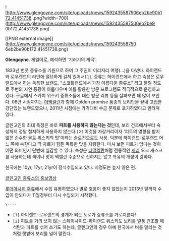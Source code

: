 ![http://www.glengoyne.com/site/uploads/news/1592435587506eb2be90b172.41451738
.png?width=700](http://www.glengoyne.com/site/uploads/news/1592435587506eb2be9
0b172.41451738.png)

[[PNG external image]](http://www.glengoyne.com/site/uploads/news/159243558750
6eb2be90b172.41451738.png)

  
**Glengoyne**. 게일어로, 해석하면 '기러기의 계곡'.

1833년 번풋 증류소를 기원으로 하여 그 주권이 이리저리 여행(...)을 다녔다. 하이랜드와 로우랜드의 라인에 절묘하게 걸쳐
있어서`[1]`, 증류는 하이랜드에서 하고 숙성은 로우랜드에서 하는 독특한 브랜드. "스코틀랜드에서 가장 아름다운 증류소" 라고 불릴 정도로
주변의 자연 풍광이 아름다우며 이를 활용한 방문 프로그램도 적극적으로 운영하고 있다. 구글에서 스카치 위스키 증류소들에 대한 방문 리뷰 등을
살펴보면 꽤 많이 보인다. 08년 시점까지는 [더맥켈란](%EB%8D%94%20%EB%A7%A5%EC%BC%88%EB%9E%80.md)과 함께 Golden promise 품종의
보리만을 끝내 고집한 강단있는 브랜드였으나, 2011년 시점에는 가격대비 수급 문제로 포기하였다고 알려져 있다.

글렌고인의 최대 특징은 바로 **피트를 사용하지 않는다는 것**인데, 보리 건조에서부터 숙성까지 정말 철저하게 사용하지 않는다.`[2]`
이것을 자랑거리이자 '피트의 영향을 받지 않은 순수한 몰트 위스키의 맛'이라는 슬로건으로도 사용. 덕분에 하이랜드-로우랜드 어느 쪽에
속한다고 딱 자르기 힘든 독특한 맛을 자랑한다. 마셔 보면 피트가 없다는 것이 어떤 의미인지 단번에 실감할 수 있다. 숙성은 [더맥켈란](%EB%8D%94%20%EB%A7%A5%EC%BC%88%EB%9E%80.md)처럼 전통적인
[셰리](%EC%85%B0%EB%A6%AC.md) 오크 캐스크를 사용하는데 색이나 맛이 맥캘란 수준으로 진하지는 않고 특유의 개성이
강하다.

한국에는 10yr, 17yr, 21yr이 정식수입되고 있다. 지명도는 높지 않은 편.

[글렌고인 증류소의 홍보영상](http://www.youtube.com/watch?v=7wOJlh6Pgbk)

[롯데아사히 주류](%EB%A1%AF%EB%8D%B0%EC%95%84%EC%82%AC%ED%9E%88%20%EC%A3%BC%EB%A5%98.md)에서 수입 유통하였으나 별로 호응이 좋지 않았는지 2013년 말까지 수입이 안되다가 11월경부터 다시 수입되기 시작했다.

`\----`

  * `[1]` 하이랜드-로우랜드의 경계가 되는 도로가 증류소를 가로지른다!
  * `[2]` 피트를 거의 쓰지 않는 스페이사이드-하이랜드 위스키도 보리를 열풍 건조할 때 석탄과 피트를 섞어 쓰기도 하는데, 글렌고인의 경우 아예 한국에서 벼를 말리는 것처럼 햇볕에 보리를 널어 말린다.

